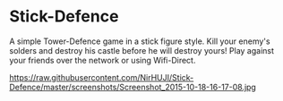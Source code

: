 # Stick-Defence

A simple Tower-Defence game in a stick figure style.
Kill your enemy's solders and destroy his castle before he will destroy yours!
Play against your friends over the network or using Wifi-Direct.



https://raw.githubusercontent.com/NirHUJI/Stick-Defence/master/screenshots/Screenshot_2015-10-18-16-17-08.jpg
